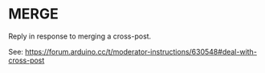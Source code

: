 # MERGE

Reply in response to merging a cross-post.

See: https://forum.arduino.cc/t/moderator-instructions/630548#deal-with-cross-post
